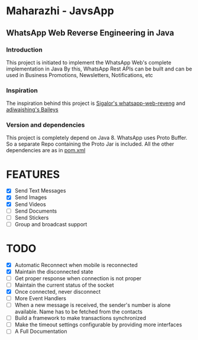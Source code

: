 # Maharazhi - JavsApp

## WhatsApp Web Reverse Engineering in Java

### Introduction

This project is initiated to implement the WhatsApp Web's complete implementation in Java By this, WhatsApp Rest APIs
can be built and can be used in Business Promotions, Newsletters, Notifications, etc

### Inspiration

The inspiration behind this project is
[Sigalor's whatsapp-web-reveng](https://github.com/sigalor/whatsapp-web-reveng)
and [adiwajshing's Baileys](https://github.com/karthikeyan-krishna/Baileys)

### Version and dependencies

This project is completely depend on Java 8. WhatsApp uses Proto Buffer. So a separate Repo containing the Proto Jar is
included. All the other dependencies are as in [pom.xml](pom.xml)

# FEATURES

- [x] Send Text Messages
- [x] Send Images
- [x] Send Videos
- [ ] Send Documents
- [ ] Send Stickers
- [ ] Group and broadcast support

# TODO

- [x] Automatic Reconnect when mobile is reconnected
- [x] Maintain the disconnected state
- [ ] Get proper response when connection is not proper
- [ ] Maintain the current status of the socket
- [x] Once connected, never disconnect
- [ ] More Event Handlers
- [ ] When a new message is received, the sender's number is alone available. Name has to be fetched from the contacts
- [ ] Build a framework to make transactions synchronized
- [ ] Make the timeout settings configurable by providing more interfaces
- [ ] A Full Documentation
